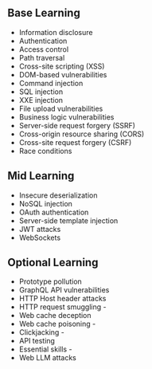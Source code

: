 ## Base Learning
- Information disclosure
- Authentication
- Access control
- Path traversal
- Cross-site scripting (XSS)
- DOM-based vulnerabilities
- Command injection
- SQL injection
- XXE injection
- File upload vulnerabilities
- Business logic vulnerabilities
- Server-side request forgery (SSRF)
- Cross-origin resource sharing (CORS)
- Cross-site request forgery (CSRF)
- Race conditions

## Mid Learning
- Insecure deserialization
- NoSQL injection
- OAuth authentication
- Server-side template injection
- JWT attacks
- WebSockets

## Optional Learning
- Prototype pollution
- GraphQL API vulnerabilities 
- HTTP Host header attacks 
- HTTP request smuggling -
- Web cache deception
- Web cache poisoning -
- Clickjacking -
- API testing
- Essential skills -
- Web LLM attacks